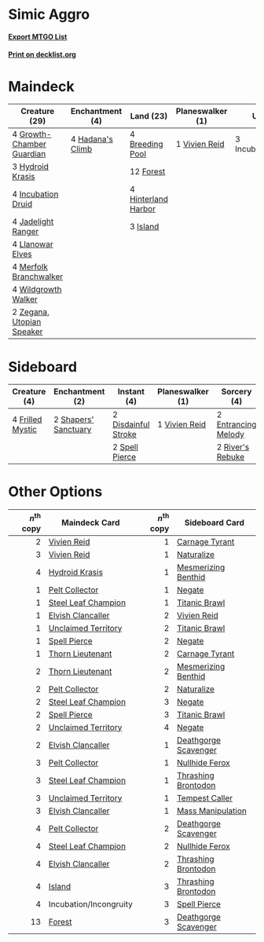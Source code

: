 # Simic Aggro

#### [Export MTGO List](../collection/Simic%20Aggro/Simic%20Aggro.txt)
#### [Print on decklist.org](http://decklist.org/?deckmain=4%09Breeding%20Pool%0A12%09Forest%0A4%09Growth-Chamber%20Guardian%0A4%09Hadana's%20Climb%0A4%09Hinterland%20Harbor%0A3%09Hydroid%20Krasis%0A4%09Incubation%20Druid%0A3%09Incubation/Incongruity%0A3%09Island%0A4%09Jadelight%20Ranger%0A4%09Llanowar%20Elves%0A4%09Merfolk%20Branchwalker%0A1%09Vivien%20Reid%0A4%09Wildgrowth%20Walker%0A2%09Zegana,%20Utopian%20Speaker&deckside=2%09Disdainful%20Stroke%0A2%09Entrancing%20Melody%0A4%09Frilled%20Mystic%0A2%09River's%20Rebuke%0A2%09Shapers'%20Sanctuary%0A2%09Spell%20Pierce%0A1%09Vivien%20Reid)
# Maindeck

|                                           Creature (29)                                            |                                      Enchantment (4)                                      |                                          Land (23)                                           |                                    Planeswalker (1)                                    |      Unknown (3)       |
|----------------------------------------------------------------------------------------------------|-------------------------------------------------------------------------------------------|----------------------------------------------------------------------------------------------|----------------------------------------------------------------------------------------|------------------------|
|4 [Growth-Chamber Guardian](http://gatherer.wizards.com/Pages/Card/Details.aspx?multiverseid=457272)|4 [Hadana's Climb](http://gatherer.wizards.com/Pages/Card/Details.aspx?multiverseid=439815)|4 [Breeding Pool](http://gatherer.wizards.com/Pages/Card/Details.aspx?multiverseid=405095)    |1 [Vivien Reid](http://gatherer.wizards.com/Pages/Card/Details.aspx?multiverseid=447344)|3 Incubation/Incongruity|
|3 [Hydroid Krasis](http://gatherer.wizards.com/Pages/Card/Details.aspx?multiverseid=457327)         |                                                                                           |12 [Forest](http://gatherer.wizards.com/Pages/Card/Details.aspx?multiverseid=439605)          |                                                                                        |                        |
|4 [Incubation Druid](http://gatherer.wizards.com/Pages/Card/Details.aspx?multiverseid=457275)       |                                                                                           |4 [Hinterland Harbor](http://gatherer.wizards.com/Pages/Card/Details.aspx?multiverseid=241988)|                                                                                        |                        |
|4 [Jadelight Ranger](http://gatherer.wizards.com/Pages/Card/Details.aspx?multiverseid=439793)       |                                                                                           |3 [Island](http://gatherer.wizards.com/Pages/Card/Details.aspx?multiverseid=439602)           |                                                                                        |                        |
|4 [Llanowar Elves](http://gatherer.wizards.com/Pages/Card/Details.aspx?multiverseid=413717)         |                                                                                           |                                                                                              |                                                                                        |                        |
|4 [Merfolk Branchwalker](http://gatherer.wizards.com/Pages/Card/Details.aspx?multiverseid=435353)   |                                                                                           |                                                                                              |                                                                                        |                        |
|4 [Wildgrowth Walker](http://gatherer.wizards.com/Pages/Card/Details.aspx?multiverseid=435372)      |                                                                                           |                                                                                              |                                                                                        |                        |
|2 [Zegana, Utopian Speaker](http://gatherer.wizards.com/Pages/Card/Details.aspx?multiverseid=457358)|                                                                                           |                                                                                              |                                                                                        |                        |


# Sideboard

|                                       Creature (4)                                        |                                        Enchantment (2)                                        |                                         Instant (4)                                          |                                    Planeswalker (1)                                    |                                         Sorcery (4)                                          |
|-------------------------------------------------------------------------------------------|-----------------------------------------------------------------------------------------------|----------------------------------------------------------------------------------------------|----------------------------------------------------------------------------------------|----------------------------------------------------------------------------------------------|
|4 [Frilled Mystic](http://gatherer.wizards.com/Pages/Card/Details.aspx?multiverseid=457318)|2 [Shapers' Sanctuary](http://gatherer.wizards.com/Pages/Card/Details.aspx?multiverseid=435362)|2 [Disdainful Stroke](http://gatherer.wizards.com/Pages/Card/Details.aspx?multiverseid=446776)|1 [Vivien Reid](http://gatherer.wizards.com/Pages/Card/Details.aspx?multiverseid=447344)|2 [Entrancing Melody](http://gatherer.wizards.com/Pages/Card/Details.aspx?multiverseid=435207)|
|                                                                                           |                                                                                               |2 [Spell Pierce](http://gatherer.wizards.com/Pages/Card/Details.aspx?multiverseid=425876)     |                                                                                        |2 [River's Rebuke](http://gatherer.wizards.com/Pages/Card/Details.aspx?multiverseid=435223)   |


# Other Options

|*n*<sup>th</sup> copy|                                        Maindeck Card                                         |*n*<sup>th</sup> copy|                                        Sideboard Card                                         |
|--------------------:|----------------------------------------------------------------------------------------------|--------------------:|-----------------------------------------------------------------------------------------------|
|                    2|[Vivien Reid](http://gatherer.wizards.com/Pages/Card/Details.aspx?multiverseid=447344)        |                    1|[Carnage Tyrant](http://gatherer.wizards.com/Pages/Card/Details.aspx?multiverseid=435334)      |
|                    3|[Vivien Reid](http://gatherer.wizards.com/Pages/Card/Details.aspx?multiverseid=447344)        |                    1|[Naturalize](http://gatherer.wizards.com/Pages/Card/Details.aspx?multiverseid=442755)          |
|                    4|[Hydroid Krasis](http://gatherer.wizards.com/Pages/Card/Details.aspx?multiverseid=457327)     |                    1|[Mesmerizing Benthid](http://gatherer.wizards.com/Pages/Card/Details.aspx?multiverseid=457187) |
|                    1|[Pelt Collector](http://gatherer.wizards.com/Pages/Card/Details.aspx?multiverseid=452891)     |                    1|[Negate](http://gatherer.wizards.com/Pages/Card/Details.aspx?multiverseid=447135)              |
|                    1|[Steel Leaf Champion](http://gatherer.wizards.com/Pages/Card/Details.aspx?multiverseid=443070)|                    1|[Titanic Brawl](http://gatherer.wizards.com/Pages/Card/Details.aspx?multiverseid=457290)       |
|                    1|[Elvish Clancaller](http://gatherer.wizards.com/Pages/Card/Details.aspx?multiverseid=447315)  |                    2|[Vivien Reid](http://gatherer.wizards.com/Pages/Card/Details.aspx?multiverseid=447344)         |
|                    1|[Unclaimed Territory](http://gatherer.wizards.com/Pages/Card/Details.aspx?multiverseid=435419)|                    2|[Titanic Brawl](http://gatherer.wizards.com/Pages/Card/Details.aspx?multiverseid=457290)       |
|                    1|[Spell Pierce](http://gatherer.wizards.com/Pages/Card/Details.aspx?multiverseid=425876)       |                    2|[Negate](http://gatherer.wizards.com/Pages/Card/Details.aspx?multiverseid=447135)              |
|                    1|[Thorn Lieutenant](http://gatherer.wizards.com/Pages/Card/Details.aspx?multiverseid=447339)   |                    2|[Carnage Tyrant](http://gatherer.wizards.com/Pages/Card/Details.aspx?multiverseid=435334)      |
|                    2|[Thorn Lieutenant](http://gatherer.wizards.com/Pages/Card/Details.aspx?multiverseid=447339)   |                    2|[Mesmerizing Benthid](http://gatherer.wizards.com/Pages/Card/Details.aspx?multiverseid=457187) |
|                    2|[Pelt Collector](http://gatherer.wizards.com/Pages/Card/Details.aspx?multiverseid=452891)     |                    2|[Naturalize](http://gatherer.wizards.com/Pages/Card/Details.aspx?multiverseid=442755)          |
|                    2|[Steel Leaf Champion](http://gatherer.wizards.com/Pages/Card/Details.aspx?multiverseid=443070)|                    3|[Negate](http://gatherer.wizards.com/Pages/Card/Details.aspx?multiverseid=447135)              |
|                    2|[Spell Pierce](http://gatherer.wizards.com/Pages/Card/Details.aspx?multiverseid=425876)       |                    3|[Titanic Brawl](http://gatherer.wizards.com/Pages/Card/Details.aspx?multiverseid=457290)       |
|                    2|[Unclaimed Territory](http://gatherer.wizards.com/Pages/Card/Details.aspx?multiverseid=435419)|                    4|[Negate](http://gatherer.wizards.com/Pages/Card/Details.aspx?multiverseid=447135)              |
|                    2|[Elvish Clancaller](http://gatherer.wizards.com/Pages/Card/Details.aspx?multiverseid=447315)  |                    1|[Deathgorge Scavenger](http://gatherer.wizards.com/Pages/Card/Details.aspx?multiverseid=435339)|
|                    3|[Pelt Collector](http://gatherer.wizards.com/Pages/Card/Details.aspx?multiverseid=452891)     |                    1|[Nullhide Ferox](http://gatherer.wizards.com/Pages/Card/Details.aspx?multiverseid=452888)      |
|                    3|[Steel Leaf Champion](http://gatherer.wizards.com/Pages/Card/Details.aspx?multiverseid=443070)|                    1|[Thrashing Brontodon](http://gatherer.wizards.com/Pages/Card/Details.aspx?multiverseid=439805) |
|                    3|[Unclaimed Territory](http://gatherer.wizards.com/Pages/Card/Details.aspx?multiverseid=435419)|                    1|[Tempest Caller](http://gatherer.wizards.com/Pages/Card/Details.aspx?multiverseid=435239)      |
|                    3|[Elvish Clancaller](http://gatherer.wizards.com/Pages/Card/Details.aspx?multiverseid=447315)  |                    1|[Mass Manipulation](http://gatherer.wizards.com/Pages/Card/Details.aspx?multiverseid=457186)   |
|                    4|[Pelt Collector](http://gatherer.wizards.com/Pages/Card/Details.aspx?multiverseid=452891)     |                    2|[Deathgorge Scavenger](http://gatherer.wizards.com/Pages/Card/Details.aspx?multiverseid=435339)|
|                    4|[Steel Leaf Champion](http://gatherer.wizards.com/Pages/Card/Details.aspx?multiverseid=443070)|                    2|[Nullhide Ferox](http://gatherer.wizards.com/Pages/Card/Details.aspx?multiverseid=452888)      |
|                    4|[Elvish Clancaller](http://gatherer.wizards.com/Pages/Card/Details.aspx?multiverseid=447315)  |                    2|[Thrashing Brontodon](http://gatherer.wizards.com/Pages/Card/Details.aspx?multiverseid=439805) |
|                    4|[Island](http://gatherer.wizards.com/Pages/Card/Details.aspx?multiverseid=439602)             |                    3|[Thrashing Brontodon](http://gatherer.wizards.com/Pages/Card/Details.aspx?multiverseid=439805) |
|                    4|Incubation/Incongruity                                                                        |                    3|[Spell Pierce](http://gatherer.wizards.com/Pages/Card/Details.aspx?multiverseid=425876)        |
|                   13|[Forest](http://gatherer.wizards.com/Pages/Card/Details.aspx?multiverseid=439605)             |                    3|[Deathgorge Scavenger](http://gatherer.wizards.com/Pages/Card/Details.aspx?multiverseid=435339)|

